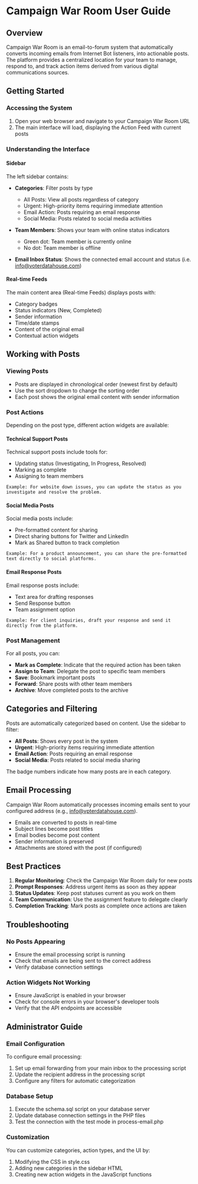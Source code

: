 # Campaign War Room User Guide

## Overview

Campaign War Room is an email-to-forum system that automatically converts incoming emails from Internet Bot listeners, into actionable posts. The platform provides a centralized location for your team to manage, respond to, and track action items derived from various digital communications sources.

## Getting Started

### Accessing the System

1. Open your web browser and navigate to your Campaign War Room URL
2. The main interface will load, displaying the Action Feed with current posts

### Understanding the Interface

#### Sidebar

The left sidebar contains:

- **Categories**: Filter posts by type
  - All Posts: View all posts regardless of category
  - Urgent: High-priority items requiring immediate attention
  - Email Action: Posts requiring an email response
  - Social Media: Posts related to social media activities

- **Team Members**: Shows your team with online status indicators
  - Green dot: Team member is currently online
  - No dot: Team member is offline

- **Email Inbox Status**: Shows the connected email account and status (i.e. info@voterdatahouse.com)

#### Real-time Feeds

The main content area (Real-time Feeds) displays posts with:

- Category badges
- Status indicators (New, Completed)
- Sender information
- Time/date stamps
- Content of the original email
- Contextual action widgets

## Working with Posts

### Viewing Posts

- Posts are displayed in chronological order (newest first by default)
- Use the sort dropdown to change the sorting order
- Each post shows the original email content with sender information

### Post Actions

Depending on the post type, different action widgets are available:

#### Technical Support Posts

Technical support posts include tools for:

- Updating status (Investigating, In Progress, Resolved)
- Marking as complete
- Assigning to team members

```
Example: For website down issues, you can update the status as you investigate and resolve the problem.
```

#### Social Media Posts

Social media posts include:

- Pre-formatted content for sharing
- Direct sharing buttons for Twitter and LinkedIn
- Mark as Shared button to track completion

```
Example: For a product announcement, you can share the pre-formatted text directly to social platforms.
```

#### Email Response Posts

Email response posts include:

- Text area for drafting responses
- Send Response button
- Team assignment option

```
Example: For client inquiries, draft your response and send it directly from the platform.
```

### Post Management

For all posts, you can:

- **Mark as Complete**: Indicate that the required action has been taken
- **Assign to Team**: Delegate the post to specific team members
- **Save**: Bookmark important posts
- **Forward**: Share posts with other team members
- **Archive**: Move completed posts to the archive

## Categories and Filtering

Posts are automatically categorized based on content. Use the sidebar to filter:

- **All Posts**: Shows every post in the system
- **Urgent**: High-priority items requiring immediate attention
- **Email Action**: Posts requiring an email response
- **Social Media**: Posts related to social media sharing

The badge numbers indicate how many posts are in each category.

## Email Processing

Campaign War Room automatically processes incoming emails sent to your configured address (e.g., info@vpterdatahouse.com).

- Emails are converted to posts in real-time
- Subject lines become post titles
- Email bodies become post content
- Sender information is preserved
- Attachments are stored with the post (if configured)

## Best Practices

1. **Regular Monitoring**: Check the Campaign War Room daily for new posts
2. **Prompt Responses**: Address urgent items as soon as they appear
3. **Status Updates**: Keep post statuses current as you work on them
4. **Team Communication**: Use the assignment feature to delegate clearly
5. **Completion Tracking**: Mark posts as complete once actions are taken

## Troubleshooting

### No Posts Appearing

- Ensure the email processing script is running
- Check that emails are being sent to the correct address
- Verify database connection settings

### Action Widgets Not Working

- Ensure JavaScript is enabled in your browser
- Check for console errors in your browser's developer tools
- Verify that the API endpoints are accessible

## Administrator Guide

### Email Configuration

To configure email processing:

1. Set up email forwarding from your main inbox to the processing script
2. Update the recipient address in the processing script
3. Configure any filters for automatic categorization

### Database Setup

1. Execute the schema.sql script on your database server
2. Update database connection settings in the PHP files
3. Test the connection with the test mode in process-email.php

### Customization

You can customize categories, action types, and the UI by:

1. Modifying the CSS in style.css
2. Adding new categories in the sidebar HTML
3. Creating new action widgets in the JavaScript functions
